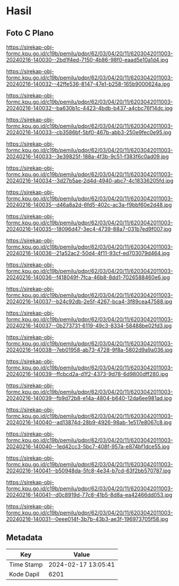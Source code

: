 # Hasil

## Foto C Plano

https://sirekap-obj-formc.kpu.go.id/c19b/pemilu/pdpr/62/03/04/20/11/6203042011003-20240216-140030--2bd1f4ed-7150-4b86-98f0-eaad5e10a1d4.jpg

https://sirekap-obj-formc.kpu.go.id/c19b/pemilu/pdpr/62/03/04/20/11/6203042011003-20240216-140032--42ffe536-8147-47e1-b258-165b9000624a.jpg

https://sirekap-obj-formc.kpu.go.id/c19b/pemilu/pdpr/62/03/04/20/11/6203042011003-20240216-140032--ba630b1c-4423-4bdb-b437-a4cbc76f14dc.jpg

https://sirekap-obj-formc.kpu.go.id/c19b/pemilu/pdpr/62/03/04/20/11/6203042011003-20240216-140033--cb3586bf-5bf0-467b-abb3-250e9fec0e95.jpg

https://sirekap-obj-formc.kpu.go.id/c19b/pemilu/pdpr/62/03/04/20/11/6203042011003-20240216-140033--3e39825f-188a-4f3b-9c51-f383f6c0ad09.jpg

https://sirekap-obj-formc.kpu.go.id/c19b/pemilu/pdpr/62/03/04/20/11/6203042011003-20240216-140034--3d27b5ae-2d4d-4940-abc7-4c18336205fd.jpg

https://sirekap-obj-formc.kpu.go.id/c19b/pemilu/pdpr/62/03/04/20/11/6203042011003-20240216-140035--d46a8a2d-6fd5-402c-ac3a-f9bbf60e2d48.jpg

https://sirekap-obj-formc.kpu.go.id/c19b/pemilu/pdpr/62/03/04/20/11/6203042011003-20240216-140035--18096d47-3ec4-4739-88a7-031b7ed9f007.jpg

https://sirekap-obj-formc.kpu.go.id/c19b/pemilu/pdpr/62/03/04/20/11/6203042011003-20240216-140036--21a52ac2-50d4-4f11-93cf-ed703079d464.jpg

https://sirekap-obj-formc.kpu.go.id/c19b/pemilu/pdpr/62/03/04/20/11/6203042011003-20240216-140036--f418049f-7fca-46b8-8dd1-7026588460e6.jpg

https://sirekap-obj-formc.kpu.go.id/c19b/pemilu/pdpr/62/03/04/20/11/6203042011003-20240216-140037--b24c92db-2e5f-4267-bca4-3f89cea47588.jpg

https://sirekap-obj-formc.kpu.go.id/c19b/pemilu/pdpr/62/03/04/20/11/6203042011003-20240216-140037--0b273731-6119-49c3-8334-58488be02fd3.jpg

https://sirekap-obj-formc.kpu.go.id/c19b/pemilu/pdpr/62/03/04/20/11/6203042011003-20240216-140038--7eb01958-ab73-4728-9f8a-5802d9a9a036.jpg

https://sirekap-obj-formc.kpu.go.id/c19b/pemilu/pdpr/62/03/04/20/11/6203042011003-20240216-140039--ffcbcd2a-d1f2-4373-9d78-6d9800dff280.jpg

https://sirekap-obj-formc.kpu.go.id/c19b/pemilu/pdpr/62/03/04/20/11/6203042011003-20240216-140039--fb9d72b8-e14a-4804-b640-12da6ee981ad.jpg

https://sirekap-obj-formc.kpu.go.id/c19b/pemilu/pdpr/62/03/04/20/11/6203042011003-20240216-140040--ad13874d-28b9-4926-98ab-1e517e8067c8.jpg

https://sirekap-obj-formc.kpu.go.id/c19b/pemilu/pdpr/62/03/04/20/11/6203042011003-20240216-140040--1ed42cc3-5bc7-408f-957a-e874bf1dce55.jpg

https://sirekap-obj-formc.kpu.go.id/c19b/pemilu/pdpr/62/03/04/20/11/6203042011003-20240216-140041--b50948da-5fc8-4e34-b7cd-63f2bb570787.jpg

https://sirekap-obj-formc.kpu.go.id/c19b/pemilu/pdpr/62/03/04/20/11/6203042011003-20240216-140041--d0c8919d-77c8-41b5-8d8a-ea42466dd053.jpg

https://sirekap-obj-formc.kpu.go.id/c19b/pemilu/pdpr/62/03/04/20/11/6203042011003-20240216-140031--0eee014f-3b7b-43b3-ae3f-196973705f58.jpg


## Metadata

| Key        | Value               |
| ---------- | ------------------- |
| Time Stamp | 2024-02-17 13:05:41 |
| Kode Dapil | 6201                |



